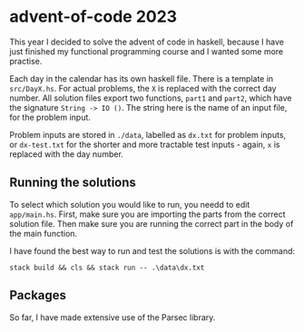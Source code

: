 # advent-of-code 2023

This year I decided to solve the advent of code in haskell, because I have just finished my functional programming course and I wanted some more practise.

Each day in the calendar has its own haskell file. There is a template in `src/DayX.hs`. For actual problems, the `X` is replaced with the correct day number. All solution files export two functions, `part1` and `part2`, which have the signature `String -> IO ()`. The string here is the name of an input file, for the problem input.

Problem inputs are stored in `./data`, labelled as `dx.txt` for problem inputs, or `dx-test.txt` for the shorter and more tractable test inputs - again, `x` is replaced with the day number.

## Running the solutions

To select which solution you would like to run, you needd to edit `app/main.hs`. First, make sure you are importing the parts from the correct solution file. Then make sure you are running the correct part in the body of the main function.

I have found the best way to run and test the solutions is with the command:

```pwsh
stack build && cls && stack run -- .\data\dx.txt
```

## Packages

So far, I have made extensive use of the Parsec library.
